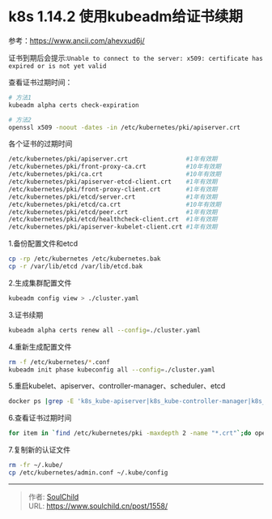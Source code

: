 # k8s 1.14.2 使用kubeadm给证书续期

<!--more-->
参考：https://www.ancii.com/ahevxud6j/

证书到期后会提示:```Unable to connect to the server: x509: certificate has expired or is not yet valid```

查看证书过期时间：
```bash
# 方法1
kubeadm alpha certs check-expiration

# 方法2
openssl x509 -noout -dates -in /etc/kubernetes/pki/apiserver.crt
```

各个证书的过期时间

```bash
/etc/kubernetes/pki/apiserver.crt                #1年有效期
/etc/kubernetes/pki/front-proxy-ca.crt           #10年有效期
/etc/kubernetes/pki/ca.crt                       #10年有效期
/etc/kubernetes/pki/apiserver-etcd-client.crt    #1年有效期
/etc/kubernetes/pki/front-proxy-client.crt       #1年有效期
/etc/kubernetes/pki/etcd/server.crt              #1年有效期
/etc/kubernetes/pki/etcd/ca.crt                  #10年有效期
/etc/kubernetes/pki/etcd/peer.crt                #1年有效期
/etc/kubernetes/pki/etcd/healthcheck-client.crt  #1年有效期
/etc/kubernetes/pki/apiserver-kubelet-client.crt #1年有效期
```

1.备份配置文件和etcd
```bash
cp -rp /etc/kubernetes /etc/kubernetes.bak
cp -r /var/lib/etcd /var/lib/etcd.bak
```

2.生成集群配置文件
```bash
kubeadm config view > ./cluster.yaml
```

3.证书续期
```bash
kubeadm alpha certs renew all --config=./cluster.yaml
```

4.重新生成配置文件
```bash
rm -f /etc/kubernetes/*.conf
kubeadm init phase kubeconfig all --config=./cluster.yaml
```

5.重启kubelet、apiserver、controller-manager、scheduler、etcd
```bash
docker ps |grep -E 'k8s_kube-apiserver|k8s_kube-controller-manager|k8s_kube-scheduler|k8s_etcd_etcd' | awk -F ' ' '{print $1}' |xargs docker restart
```

6.查看证书过期时间
```bash
for item in `find /etc/kubernetes/pki -maxdepth 2 -name "*.crt"`;do openssl x509 -in $item -text -noout| grep Not;echo ======================$item===============;done
```

7.复制新的认证文件
```bash
rm -fr ~/.kube/
cp /etc/kubernetes/admin.conf ~/.kube/config
```


---

> 作者: [SoulChild](https://www.soulchild.cn)  
> URL: https://www.soulchild.cn/post/1558/  

